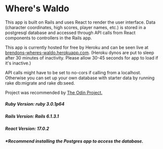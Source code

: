 <h1>Where's Waldo</h1>

<p>This app is built on Rails and uses React to render the user interface. Data (character coordinates, high scores, player names, etc.) is stored in a postgresql database and accessed through API calls from React components to controllers in the Rails app. <p>

<p>This app is currently hosted for free by Heroku and can be seen live at <a href='https://brendons-wheres-waldo.herokuapp.com'>brendons-wheres-waldo.herokuapp.com</a>. (Heroku dynos are put to sleep after 30 minutes of inactivity. Please allow 30-45 seconds for app to load if it's inactive.)<p>
  
 <p>API calls might have to be set to no-cors if calling from a localhost. Otherwise you can set up your own database with starter data by running rake db:migrate and rake db:seed. </p>
  
 <p>Project was recommended by <a href='https://www.theodinproject.com/'>The Odin Project.</a></p>
  
<h5>Ruby Version: ruby 3.0.1p64</h5>
<h5>Rails Version: Rails 6.1.3.1</h5>
<h5>React Version: 17.0.2</h5>

<h5><i>*Recommend installing the Postgres app to access the database.</i></h5>
